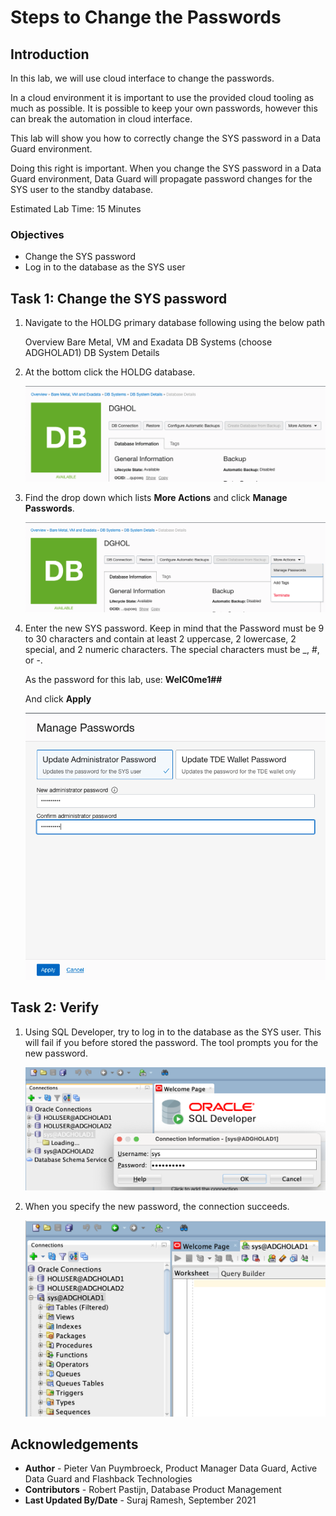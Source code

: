 # Steps to Change the Passwords

## Introduction

In this lab, we will use cloud interface to change the passwords.

In a cloud environment it is important to use the provided cloud tooling as much as possible. It is possible to keep your own passwords, however this can break the automation in cloud interface.

This lab will show you how to correctly change the SYS password in a Data Guard environment.

Doing this right is important. When you change the SYS password in a Data Guard environment, Data Guard will propagate password changes for the SYS user to the standby database.

Estimated Lab Time: 15 Minutes

### Objectives
- Change the SYS password
- Log in to the database as the SYS user

## Task 1: Change the SYS password

1. Navigate to the HOLDG primary database following using the below path

    Overview
    Bare Metal, VM and Exadata
    DB Systems (choose ADGHOLAD1)
    DB System Details

2. At the bottom click the HOLDG database.

    ![](./images/sys-01.png)

3. Find the drop down which lists **More Actions** and click **Manage Passwords**.

    ![](./images/sys-02.png)

4. Enter the new SYS password. Keep in mind that the Password must be 9 to 30 characters and contain at least 2 uppercase, 2 lowercase, 2 special, and 2 numeric characters. The special characters must be _, #, or -.

    As the password for this lab, use: **WelC0me1##**

    And click **Apply**

    ![](./images/sys-03.png)

## Task 2: Verify

1. Using SQL Developer, try to log in to the database as the SYS user. This will fail if you before stored the password. The tool prompts you for the new password.

    ![](./images/sys-04.png)

2. When you specify the new password, the connection succeeds.

    ![](./images/sys-05.png)


## Acknowledgements

- **Author** - Pieter Van Puymbroeck, Product Manager Data Guard, Active Data Guard and Flashback Technologies
- **Contributors** - Robert Pastijn, Database Product Management
- **Last Updated By/Date** -  Suraj Ramesh, September 2021
